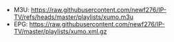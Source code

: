 - M3U: https://raw.githubusercontent.com/newf276/IP-TV/refs/heads/master/playlists/xumo.m3u
- EPG: https://raw.githubusercontent.com/newf276/IP-TV/master/playlists/xumo.xml.gz
